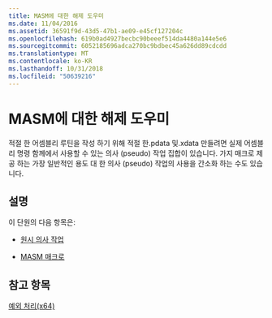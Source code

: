 ```yaml
---
title: MASM에 대한 해제 도우미
ms.date: 11/04/2016
ms.assetid: 36591f9d-43d5-47b1-ae09-e45cf127204c
ms.openlocfilehash: 619b0ad4927becbc90beeef514da4480a144e5e6
ms.sourcegitcommit: 6052185696adca270bc9bdbec45a626dd89cdcdd
ms.translationtype: MT
ms.contentlocale: ko-KR
ms.lasthandoff: 10/31/2018
ms.locfileid: "50639216"
---
```

# <a name="unwind-helpers-for-masm"></a>MASM에 대한 해제 도우미

적절 한 어셈블리 루틴을 작성 하기 위해 적절 한.pdata 및.xdata 만들려면 실제 어셈블리 명령 함께에서 사용할 수 있는 의사 (pseudo) 작업 집합이 있습니다. 가지 매크로 제공 하는 가장 일반적인 용도 대 한 의사 (pseudo) 작업의 사용을 간소화 하는 수도 있습니다.

## <a name="remarks"></a>설명

이 단원의 다음 항목은:

- [원시 의사 작업](../build/raw-pseudo-operations.md)

- [MASM 매크로](../build/masm-macros.md)

## <a name="see-also"></a>참고 항목

[예외 처리(x64)](../build/exception-handling-x64.md)